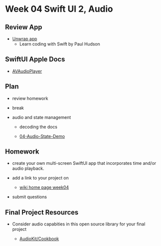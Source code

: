 # Week 04 Swift UI 2, Audio

<!-- ## Resource reminder

- [Apple Swift Docs - developer](https://developer.apple.com/documentation/swift)
- [Apple Swift Docs - A Swift Tour](https://docs.swift.org/swift-book/GuidedTour/GuidedTour.html)
- [linkedin swift-5-essential-training ](https://www.linkedin.com/learning/swift-5-essential-training)
- [Ray Wenderlich - your-first-ios-swiftui-app](https://www.raywenderlich.com/28797163-your-first-ios-swiftui-app-an-app-from-scratch) -->

## Review App

- [Unwrap app](https://apps.apple.com/app/id1440611372)
  - Learn coding with Swift by Paul Hudson

## SwiftUI Apple Docs

- [AVAudioPlayer](https://developer.apple.com/documentation/avfaudio/avaudioplayer)

<!-- ## XCode indent preference

- ![xcode pref indent](../assets/xcode-pref-indent.png) -->

## Plan

- review homework

- break

- audio and state management

  - decoding the docs

  - [04-Audio-State-Demo](https://github.com/mobilelabclass-itp/04-Audio-State-Demo)

## Homework

- create your own multi-screen SwiftUI app that incorporates time and/or audio playback.

- add a link to your project on

  - [wiki home page week04](https://github.com/mobilelabclass-itp/content-2023/wiki#week-04-homework)

- submit questions

## Final Project Resources

- Consider audio capabities in this open source library for your final project

  - [AudioKit/Cookbook](https://github.com/AudioKit/Cookbook)
